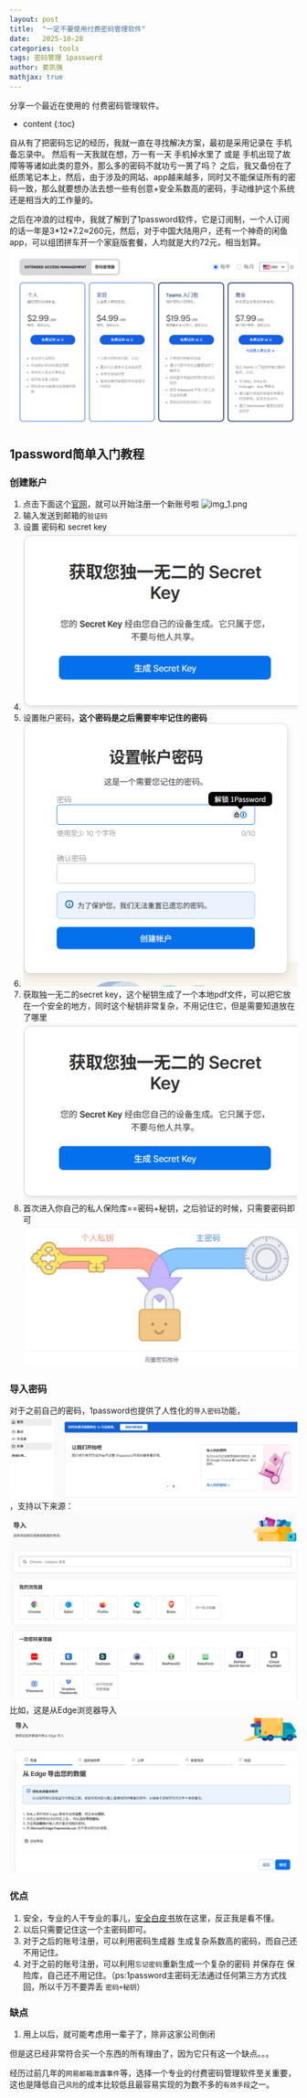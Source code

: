 ```yaml
---
layout: post
title:  "一定不要使用付费密码管理软件"
date:   2025-10-28
categories: tools 
tags: 密码管理 1password
author: 娄凯强
mathjax: true
---
```



分享一个最近在使用的 付费密码管理软件。




* content
{:toc}

自从有了把密码忘记的经历，我就一直在寻找解决方案，最初是采用记录在 手机备忘录中。
然后有一天我就在想，万一有一天 手机掉水里了 或是 手机出现了故障等等诸如此类的意外，那么多的密码不就功亏一篑了吗？
之后，我又备份在了 纸质笔记本上，然后，由于涉及的网站、app越来越多，同时又不能保证所有的密码一致，那么就要想办法去想一些有创意+安全系数高的密码，手动维护这个系统还是相当大的工作量的。

之后在冲浪的过程中，我就了解到了1password软件，它是订阅制，一个人订阅的话一年是3\*12\*7.2$\approx$260元，然后，对于中国大陆用户，还有一个神奇的闲鱼app，可以组团拼车开一个家庭版套餐，人均就是大约72元，相当划算。
![img.png](https://raw.githubusercontent.com/lou-kaiqiang/img/master/费用)

## 1password简单入门教程

### 创建账户

1. 点击下面这个[官网](https://start.1password.com/sign-up)，就可以开始注册一个新账号啦
    ![img_1.png](./assets/img_1.png)
2. 输入发送到邮箱的`验证码`
3. 设置 密码和 secret key
4. ![img_2.png](https://raw.githubusercontent.com/lou-kaiqiang/img/master/202510282142054.png)
5. 设置账户密码，**这个密码是之后需要牢牢记住的密码**
6. ![img_3.png](https://raw.githubusercontent.com/lou-kaiqiang/img/master/202510282142960.png)
7. 获取独一无二的secret key，这个秘钥生成了一个本地pdf文件，可以把它放在一个安全的地方，同时这个秘钥非常复杂，不用记住它，但是需要知道放在了哪里![img_4.png](https://raw.githubusercontent.com/lou-kaiqiang/img/master/202510282142054.png)
8. 首次进入你自己的私人保险库==密码+秘钥，之后验证的时候，只需要密码即可![img_5.png](https://raw.githubusercontent.com/lou-kaiqiang/img/master/202510282142143.png)
### 导入密码
对于之前自己的密码，1password也提供了人性化的`导入密码`功能，![img_6.png](https://raw.githubusercontent.com/lou-kaiqiang/img/master/202510282142234.png)，支持以下来源：![img_8.png](https://raw.githubusercontent.com/lou-kaiqiang/img/master/支持网站) 比如，这是从Edge浏览器导入![img_7.png](https://raw.githubusercontent.com/lou-kaiqiang/img/master/202510282142327.png)
### 优点
1. 安全，专业的人干专业的事儿，[安全白皮书](https://1passwordstatic.com/files/security/1password-white-paper.pdf)放在这里，反正我是看不懂。
2. 以后只需要记住这一个主密码即可。
3. 对于之后的账号注册，可以利用密码生成器 生成复杂系数高的密码，而自己还不用记住。
4. 对于之前的账号注册，可以利用`忘记密码`重新生成一个复杂的密码 并保存在 保险库，自己还不用记住。（ps:1password主密码无法通过任何第三方方式找回，所以千万不要弄丢 `密码+秘钥`）

### 缺点
1. 用上以后，就可能考虑用一辈子了，除非这家公司倒闭

但是这已经非常符合买一个东西的所有理由了，因为它只有这一个缺点。。。

经历过前几年的`网易邮箱泄露事件`等，选择一个专业的付费密码管理软件至关重要，这也是降低自己`风险`的成本比较低且最容易实现的为数不多的`有效手段`之一。